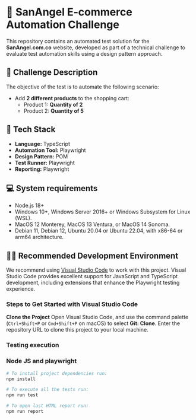 # 🛒 SanAngel E-commerce Automation Challenge

This repository contains an automated test solution for the **SanAngel.com.co** website, developed as part of a technical challenge to evaluate test automation skills using a design pattern approach.

## 📌 Challenge Description

The objective of the test is to automate the following scenario:

- Add **2 different products** to the shopping cart:
  - Product 1: **Quantity of 2**
  - Product 2: **Quantity of 5**

## 🚀 Tech Stack

- **Language:** TypeScript
- **Automation Tool:** Playwright
- **Design Pattern:** POM
- **Test Runner:** Playwright
- **Reporting:** Playwright

## 💻 System requirements

- Node.js 18+
- Windows 10+, Windows Server 2016+ or Windows Subsystem for Linux (WSL).
- MacOS 12 Monterey, MacOS 13 Ventura, or MacOS 14 Sonoma.
- Debian 11, Debian 12, Ubuntu 20.04 or Ubuntu 22.04, with x86-64 or arm64 architecture.

## 🧑‍💻 Recommended Development Environment

We recommend using [Visual Studio Code](https://code.visualstudio.com/) to work with this project. Visual Studio Code provides excellent support for JavaScript and TypeScript development, including extensions that enhance the Playwright testing experience.

### Steps to Get Started with Visual Studio Code

**Clone the Project**
Open Visual Studio Code, and use the command palette (`Ctrl+Shift+P` or `Cmd+Shift+P` on macOS) to select **Git: Clone**. Enter the repository URL to clone this project to your local machine.

### Testing execution

### Node JS and playwright

```sh
# To install project dependencies run:
npm install
```

```sh
# To execute all the tests run:
npm run test
```

```sh
# To open last HTML report run:
npm run report
```
